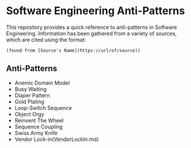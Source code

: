 # Software Engineering Anti-Patterns

This repository provides a quick reference to anti-patterns in Software Engineering. Information has been gathered from a variety of sources, which are cited using the format:

`(found from [Source's Name](https://url/of/source))`

## Anti-Patterns

* Anemic Domain Model
* Busy Waiting
* Diaper Pattern
* Gold Plating
* Loop-Switch Sequence
* Object Orgy
* Reinvent The Wheel
* Sequence Coupling
* Swiss Army Knife
* Vendor Lock-in(VendorLockIn.md)

